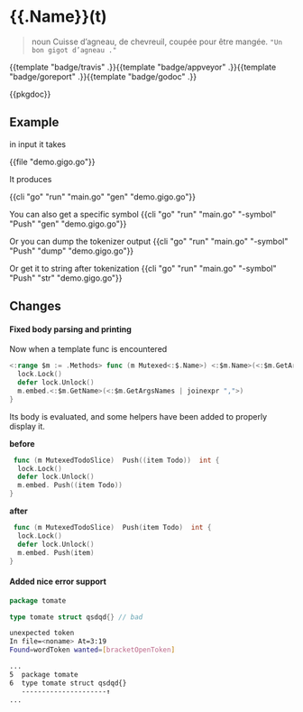 # {{.Name}}(t)

> noun
> Cuisse d’agneau, de chevreuil, coupée pour être mangée.
> `"Un bon gigot d’agneau ."`

{{template "badge/travis" .}}{{template "badge/appveyor" .}}{{template "badge/goreport" .}}{{template "badge/godoc" .}}

{{pkgdoc}}

## Example

in input it takes

{{file "demo.gigo.go"}}

It produces

{{cli "go" "run" "main.go" "gen" "demo.gigo.go"}}

You can also get a specific symbol
{{cli "go" "run" "main.go" "-symbol" "Push" "gen" "demo.gigo.go"}}

Or you can dump the tokenizer output
{{cli "go" "run" "main.go" "-symbol" "Push" "dump" "demo.gigo.go"}}

Or get it to string after tokenization
{{cli "go" "run" "main.go" "-symbol" "Push" "str" "demo.gigo.go"}}

## Changes

#### Fixed body parsing and printing

Now when a template func is encountered

```go
<:range $m := .Methods> func (m Mutexed<:$.Name>) <:$m.Name>(<:$m.GetArgsBlock | joinexpr ",">) <:$m.Out> {
  lock.Lock()
  defer lock.Unlock()
  m.embed.<:$m.GetName>(<:$m.GetArgsNames | joinexpr ",">)
}
```

Its body is evaluated, and some helpers have been added to properly display it.

__before__
```go
 func (m MutexedTodoSlice)  Push((item Todo))  int {
  lock.Lock()
  defer lock.Unlock()
  m.embed. Push((item Todo))
}
```
__after__
```go
 func (m MutexedTodoSlice)  Push(item Todo)  int {
  lock.Lock()
  defer lock.Unlock()
  m.embed. Push(item)
}
```


#### Added nice error support

```go
package tomate

type tomate struct qsdqd{} // bad
```

```sh
unexpected token
In file=<noname> At=3:19
Found=wordToken wanted=[bracketOpenToken]

...
5  package tomate
6  type tomate struct qsdqd{}
   ---------------------↑
...
```
